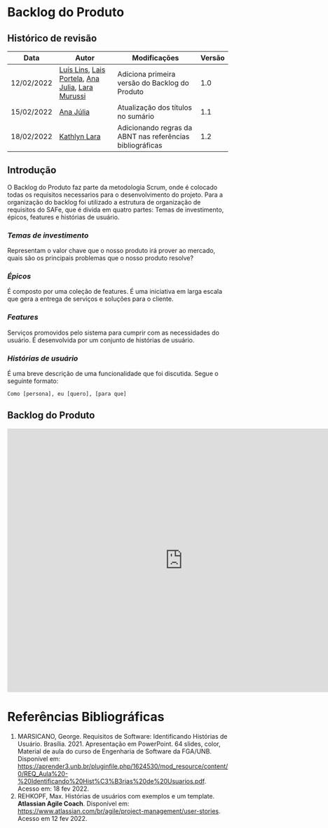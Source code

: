 # Backlog do Produto

## Histórico de revisão
| Data       | Autor                                        | Modificações                      | Versão |
| ---------- | -------------------------------------------- | --------------------------------- | ------ |
| 12/02/2022 | [Luís Lins](https://github.com/luisgaboardi), [Lais Portela](https://github.com/laispa), [Ana Julia](https://github.com/aluzianobriceno), [Lara Murussi](https://github.com/klmurussi) | Adiciona primeira versão do Backlog do Produto | 1.0 |
| 15/02/2022 | [Ana Júlia](https://github.com/aluzianobriceno) | Atualização dos títulos no sumário | 1.1 | 
| 18/02/2022 | [Kathlyn Lara](https://github.com/klmurussi) | Adicionando regras da ABNT nas referências bibliográficas | 1.2 |

## Introdução
O Backlog do Produto faz parte da metodologia Scrum, onde é colocado todas os requisitos necessarios para o desenvolvimento do projeto. Para a organização do backlog foi utilizado a estrutura de organização de requisitos do SAFe, que é divida em quatro partes: Temas de investimento, épicos, features e histórias de usuário.

### *Temas de investimento*
Representam o valor chave que o nosso produto irá prover ao mercado, quais são os principais problemas que o nosso produto resolve?

### *Épicos*
É composto por uma coleção de features. É uma iniciativa em larga escala que gera a entrega de serviços e soluções para o cliente.

### *Features*
Serviços promovidos pelo sistema para cumprir com as necessidades do usuário. É desenvolvida por um conjunto de histórias de usuário.

### *Histórias de usuário* 
É uma breve descrição de uma funcionalidade que foi discutida. Segue o seguinte formato:

``` Como [persona], eu [quero], [para que]  ```

## Backlog do Produto

<iframe width="800" height="600" frameborder="0" scrolling="no" src="https://unbbr.sharepoint.com/sites/grupopets/_layouts/15/Doc.aspx?sourcedoc={d2c8f04b-c613-40df-b2c6-98b0fe0f05da}&action=embedview&wdAllowInteractivity=False&wdHideGridlines=True&wdHideHeaders=True&wdDownloadButton=True&wdInConfigurator=True"></iframe>

<br>

# Referências Bibliográficas
1. MARSICANO, George. Requisitos de Software: Identificando Histórias de Usuário. Brasília. 2021. Apresentação em PowerPoint. 64 slides, color, Material de aula do curso de Engenharia de Software da FGA/UNB. Disponível em: https://aprender3.unb.br/pluginfile.php/1624530/mod_resource/content/0/REQ_Aula%20-%20Identificando%20Hist%C3%B3rias%20de%20Usuarios.pdf. Acesso em: 18 fev 2022.
2. REHKOPF, Max. Histórias de usuários com exemplos e um template. **Atlassian Agile Coach**. Disponível em: https://www.atlassian.com/br/agile/project-management/user-stories. Acesso em 12 fev 2022.